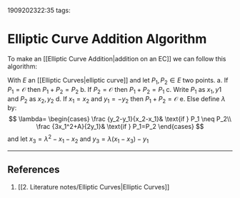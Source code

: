 1909202322:35
tags: 
# Elliptic Curve Addition Algorithm
To make an [[Elliptic Curve Addition|addition on an EC]] we can follow this algorithm:

With $E$ an [[Elliptic Curves|elliptic curve]] and let $P_1,P_2 \in E$ two points.
a. If $P_1=\mathcal{O}$ then $P_1+P_2=P_2$
b. If $P_2=\mathcal{O}$ then $P_1+P_2=P_1$
c. Write $P_1$ as $x_1,y1$ and $P_2$ as $x_2,y_2$
d. If $x_1=x_2$ and $y_1=-y_2$ then $P_1+P_2=\mathcal{O}$ 
e. Else define $\lambda$ by: $$
\lambda=
\begin{cases}
\frac {y_2-y_1}{x_2-x_1}& \text{if } P_1 \neq P_2\\
\frac {3x_1^2+A}{2y_1}& \text{if } P_1=P_2
\end{cases}
$$
and let $x_3=\lambda^2-x_1-x_2$ and $y_3=\lambda(x_1-x_3)-y_1$  

---
## References
1. [[2. Literature notes/Elliptic Curves|Elliptic Curves]]